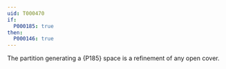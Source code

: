 ```yaml
---
uid: T000470
if:
  P000185: true
then:
  P000146: true
---
```


The partition generating a {P185} space is a refinement of any open cover.
